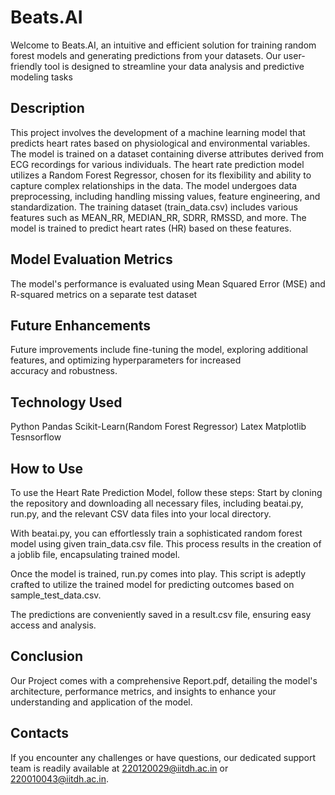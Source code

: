 # Beats.AI

Welcome to Beats.AI, an intuitive and efficient solution for training random forest models and generating predictions from your datasets. Our user-friendly tool is designed to streamline your data analysis and predictive modeling tasks

## Description

This project involves the development of a machine learning model that predicts heart rates based on physiological and environmental variables. The model is trained on a dataset containing diverse attributes derived from ECG recordings for various individuals.
The heart rate prediction model utilizes a Random Forest Regressor, chosen for its flexibility and ability to capture complex relationships in the data. The model undergoes data preprocessing, including handling missing values, feature engineering, and standardization.
The training dataset (train_data.csv) includes various features such as MEAN_RR, MEDIAN_RR, SDRR, RMSSD, and more. The model is trained to predict heart rates (HR) based on these features.

## Model Evaluation Metrics

The model's performance is evaluated using Mean Squared Error (MSE) and R-squared metrics on a separate test dataset

## Future Enhancements

Future improvements include fine-tuning the model, exploring additional features, and optimizing hyperparameters for increased accuracy and robustness.

## Technology Used

Python
Pandas
Scikit-Learn(Random Forest Regressor)
Latex
Matplotlib
Tesnsorflow

## How to Use

To use the Heart Rate Prediction Model, follow these steps:
Start by cloning the repository and downloading all necessary files, including beatai.py, run.py, and the relevant CSV data files into your local directory.

With beatai.py, you can effortlessly train a sophisticated random forest model using given train_data.csv file. This process results in the creation of a joblib file, encapsulating trained model.

Once the model is trained, run.py comes into play. This script is adeptly crafted to utilize the trained model for predicting outcomes based on sample_test_data.csv.

The predictions are conveniently saved in a result.csv file, ensuring easy access and analysis. 

## Conclusion

Our Project comes with a comprehensive Report.pdf, detailing the model's architecture, performance metrics, and insights to enhance your understanding and application of the model. 

## Contacts

If you encounter any challenges or have questions, our dedicated support team is readily available at 220120029@iitdh.ac.in or 220010043@iitdh.ac.in.





